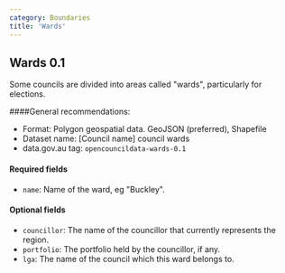 ```yaml
---
category: Boundaries
title: 'Wards'
---
```

## Wards 0.1

Some councils are divided into areas called "wards", particularly for elections.

####General recommendations:

* Format: Polygon geospatial data. GeoJSON (preferred), Shapefile
* Dataset name: [Council name] council wards
* data.gov.au tag: `opencouncildata-wards-0.1`

#### Required fields

* `name`: Name of the ward, eg "Buckley".

#### Optional fields

* `councillor`: The name of the councillor that currently represents the region.
* `portfolio`: The portfolio held by the councillor, if any.
* `lga`: The name of the council which this ward belongs to.